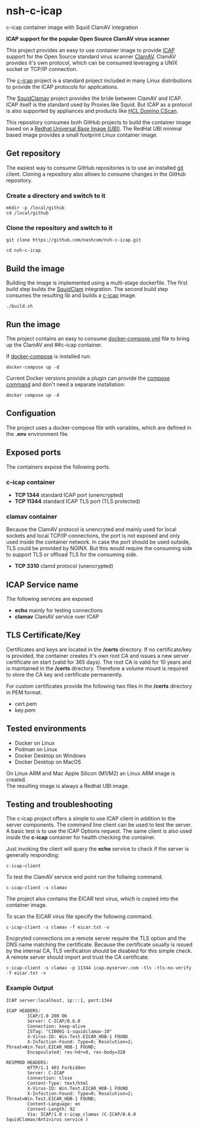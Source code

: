 # nsh-c-icap
c-icap container image with Squid ClamAV integration

**ICAP support for the popular Open Source ClamAV virus scanner**


This project provides an easy to use container image to provide [ICAP](https://datatracker.ietf.org/doc/html/rfc3507) support for the Open Source standard virus scanner [ClamAV](https://www.clamav.net/).
ClamAV provides it's own protocol, which can be consumed leveraging a UNIX socket or TCP/IP connection.

The [c-icap](https://github.com/c-icap/c-icap-server) project is a standard project included in many Linux distributions to provide the ICAP protocols for applications.


The [SquidClamav](https://squidclamav.darold.net/) project provides the bride between ClamAV and ICAP.
ICAP itself is the standard used by Proxies like Squid. But ICAP as a protocol is also supported by appliances and products like [HCL Domino CScan](https://help.hcltechsw.com/domino/14.0.0/admin/conf_scanningattachmentsforviruses.html).

This repository consumes both GitHub projects to build the container image based on a [Redhat Universal Base Image (UBI)](https://www.redhat.com/en/blog/introducing-red-hat-universal-base-image).
The RedHat UBI minimal based image provides a small footprint Linux container image.



## Get repository

The easiest way to consume GitHub repositories is to use an installed [git](https://git-scm.com/) client.
Cloning a repository also allows to consume changes in the GitHub repository.


### Create a directory and switch to it

```
mkdir -p /local/github
cd /local/github
```

### Clone the repository and switch to it

```
git clone https://github.com/nashcom/nsh-c-icap.git

cd nsh-c-icap
```

## Build the image

Building the image is implemented using a multi-stage dockerfile.
The first build step builds the [SquidClam](https://squidclamav.darold.net/) integration.
The second build step consumes the resulting lib and builds a [c-icap](c-icap.sourceforge.net) image.


```
./build.sh
```

## Run the image

The project contains an easy to consume [docker-compose.yml](https://docs.docker.com/compose/compose-file/) file to bring up the ClamAV and ##c-icap container.

If [docker-compose](https://docs.docker.com/compose/) is installed run:

```
docker-compose up -d
```

Current Docker versions provide a plugin can provide the [compose command](https://docs.docker.com/compose/reference/) and don't need a separate installation:


```
docker compose up -d
```


## Configuation

The project uses a docker-compose file with variables, which are defined in the **.env** environment file.


## Exposed ports

The containers expose the following ports.

### c-icap container

- **TCP 1344** standard ICAP port (unencrypted)
- **TCP 11344** standard ICAP TLS port (TLS protected)

### clamav container

Because the ClamAV protocol is unencryted and mainly used for local sockets and local TCP/IP connections, the port is not exposed and only used inside the container network.
In case the port should be used outside, TLS could be provided by NGINX. But this would require the consuming side to support TLS or offload TLS for the consuming side.

- **TCP 3310** clamd protocol (unencrypted)


## ICAP Service name

The following services are exposed

- **echo** mainly for testing connections
- **clamav** ClamAV service over ICAP


## TLS Certificate/Key

Certificates and keys are located in the **/certs** directory.
If no certificate/key is provided, the container creates it's own root CA and issues a new server certificate on start (valid for 365 days).
The root CA is valid for 10 years and is maintained in the **/certs** directory.
Therefore a volume mount is required to store the CA key and certificate permanently.

For custom certificates provide the following two files in the **/certs** directory in PEM format.

- cert.pem
- key.pem


## Tested environments

- Docker on Linux
- Podman on Linux
- Docker Desktop on Windows
- Docker Desktop on MacOS

On Linux ARM and Mac Apple Silicon (M1/M2) an Linux ARM image is created.  
The resulting image is always a Redhat UBI image.



## Testing and troubleshooting

The c-icap project offers a simple to use ICAP client in addition to the server components.
The command line client can be used to test the server. A basic test is to use the ICAP Options request.
The same client is also used inside the **c-icap** container for health checking the container.

Just invoking the client will query the **echo** service to check if the server is generally responding:


```
c-icap-client
```

To test the ClamAV service end point run the follwing command.


```
c-icap-client -s clamav
```

The project also contains the EICAR test virus, which is copied into the container image.


To scan the EICAR virus file specify the following command.


```
c-icap-client -s clamav -f eicar.txt -v
```

Encpryted connections on a remote server require the TLS option and the DNS name matching the certificate.
Because the certificate usually is issued by the internal CA, TLS verification should be disabled for this simple check.
A remote server should import and trust the CA certificate.


```
c-icap-client -s clamav -p 11344 icap.myserver.com -tls -tls-no-verify -f eicar.txt -v
```


### Example Output


```
ICAP server:localhost, ip:::1, port:1344

ICAP HEADERS:
        ICAP/1.0 200 OK
        Server: C-ICAP/0.6.0
        Connection: keep-alive
        ISTag: "CI0001-1-squidclamav-10"
        X-Virus-ID: Win.Test.EICAR_HDB-1 FOUND
        X-Infection-Found: Type=0; Resolution=2; Threat=Win.Test.EICAR_HDB-1 FOUND;
        Encapsulated: res-hdr=0, res-body=320

RESPMOD HEADERS:
        HTTP/1.1 403 Forbidden
        Server: C-ICAP
        Connection: close
        Content-Type: text/html
        X-Virus-ID: Win.Test.EICAR_HDB-1 FOUND
        X-Infection-Found: Type=0; Resolution=2; Threat=Win.Test.EICAR_HDB-1 FOUND;
        Content-Language: en
        Content-Length: 92
        Via: ICAP/1.0 c-icap_clamav (C-ICAP/0.6.0 SquidClamav/Antivirus service )
```
